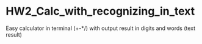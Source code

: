 # HW2_Calc_with_recognizing_in_text
Easy calculator in terminal (+-*/) with output result in digits and words (text result)
